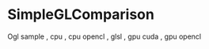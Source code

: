 SimpleGLComparison
==================

Ogl sample , cpu , cpu opencl , glsl , gpu cuda , gpu opencl
